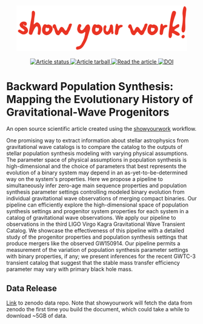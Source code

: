 <p align="center">
<a href="https://github.com/showyourwork/showyourwork">
<img width = "450" src="https://raw.githubusercontent.com/showyourwork/.github/main/images/showyourwork.png" alt="showyourwork"/>
</a>
<br>
<br>
<a href="https://github.com/kazewong/BackPop/actions/workflows/build.yml">
<img src="https://github.com/kazewong/BackPop/actions/workflows/build.yml/badge.svg?branch=main" alt="Article status"/>
</a>
<a href="https://github.com/kazewong/BackPop/raw/main-pdf/arxiv.tar.gz">
<img src="https://img.shields.io/badge/article-tarball-blue.svg?style=flat" alt="Article tarball"/>
</a>
<a href="https://github.com/kazewong/BackPop/raw/main-pdf/ms.pdf">
<img src="https://img.shields.io/badge/article-pdf-blue.svg?style=flat" alt="Read the article"/>
</a>
<a href="https://doi.org/10.5281/zenodo.6624911">
<img src="https://zenodo.org/badge/DOI/10.5281/zenodo.6624911.svg" alt="DOI">
</a>
</p>

# Backward Population Synthesis: Mapping the Evolutionary History of Gravitational-Wave Progenitors

An open source scientific article created using the [showyourwork](https://github.com/showyourwork/showyourwork) workflow.

One promising way to extract information about stellar astrophysics from
gravitational wave catalogs is to compare the catalog to the outputs of stellar
population synthesis modeling with varying physical assumptions.  The parameter
space of physical assumptions in population synthesis is high-dimensional and
the choice of parameters that best represents the evolution of a binary system
may depend in an as-yet-to-be-determined way on the system's properties.  Here
we propose a pipeline to simultaneously infer zero-age main sequence properties
and population synthesis parameter settings controlling modeled binary evolution
from individual gravitational wave observations of merging compact binaries. Our
pipeline can efficiently explore the high-dimensional space of population
synthesis settings and progenitor system properties for each system in a catalog
of gravitational wave observations.  We apply our pipeline to observations in
the third LIGO Virgo Kagra Gravitational Wave Transient Catalog. We showcase the
effectiveness of this pipeline with a detailed study of the progenitor
properties and population synthesis settings that produce mergers like the
observed GW150914.  Our pipeline permits a measurement of the variation of
population synthesis parameter settings with binary properties, if any; we
present inferences for the recent GWTC-3 transient catalog that suggest that the
stable mass transfer efficiency parameter may vary with primary black hole mass.

## Data Release

[Link](https://zenodo.org/record/6624911#.YqM2oWDMKUk) to zenodo data repo. Note that showyourwork will fetch the data from zenodo the first time you build the document, which could take a while to download ~5GB of data.
